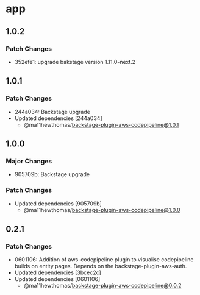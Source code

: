 # app

## 1.0.2

### Patch Changes

- 352efe1: upgrade bakstage version 1.11.0-next.2

## 1.0.1

### Patch Changes

- 244a034: Backstage upgrade
- Updated dependencies [244a034]
  - @ma11hewthomas/backstage-plugin-aws-codepipeline@1.0.1

## 1.0.0

### Major Changes

- 905709b: Backstage upgrade

### Patch Changes

- Updated dependencies [905709b]
  - @ma11hewthomas/backstage-plugin-aws-codepipeline@1.0.0

## 0.2.1

### Patch Changes

- 0601106: Addition of aws-codepipeline plugin to visualise codepipeline builds on entity pages. Depends on the backstage-plugin-aws-auth.
- Updated dependencies [3bcec2c]
- Updated dependencies [0601106]
  - @ma11hewthomas/backstage-plugin-aws-codepipeline@0.0.2
